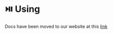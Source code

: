 # ⏯️ Using

Docs have been moved to our website at this [link](https://tomatophp.com/en/open-source/filament-notes)
